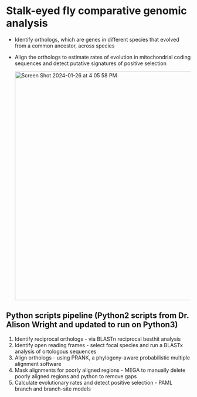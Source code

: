 # **Stalk-eyed fly comparative genomic analysis** 

- Identify orthologs, which are genes in different species that evolved from a common ancestor, across species
- Align the orthologs to estimate rates of evolution in mitochondrial coding sequences and detect putative signatures of positive selection

    <img width="624" alt="Screen Shot 2024-01-26 at 4 05 58 PM" src="https://github.com/sylviemarie/Stalk-Eyed-Fly-Genomics/assets/116887272/769faf8b-bff1-44dc-b547-76531cf464ac">


## Python scripts pipeline (Python2 scripts from Dr. Alison Wright and updated to run on Python3)
1. Identify reciprocal orthologs - via BLASTn reciprocal besthit analysis
2. Identify open reading frames - select focal species and run a BLASTx analysis of ortologous sequences
3. Align orthologs - using PRANK, a phylogeny-aware probabilistic multiple alignment software 
4. Mask alignments for poorly aligned regions - MEGA to manually delete poorly aligned regions and python to remove gaps
5. Calculate evolutionary rates and detect positive selection - PAML branch and branch-site models
